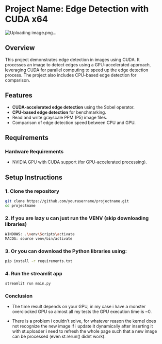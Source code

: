 # Project Name: Edge Detection with CUDA x64
![Uploading image.png…]()

## Overview

This project demonstrates edge detection in images using CUDA. It processes an image to detect edges using a GPU-accelerated approach, leveraging CUDA for parallel computing to speed up the edge detection process. The project also includes CPU-based edge detection for comparison.

## Features

- **CUDA-accelerated edge detection** using the Sobel operator.
- **CPU-based edge detection** for benchmarking.
- Read and write grayscale PPM (P5) image files.
- Comparison of edge detection speed between CPU and GPU.

## Requirements

### Hardware Requirements

- NVIDIA GPU with CUDA support (for GPU-accelerated processing).

## Setup Instructions

### 1. Clone the repository

```bash
git clone https://github.com/yourusername/projectname.git
cd projectname
```

### 2. If you are lazy u can just run the VENV (skip downloading libraries)

```bash
WINDOWS: .\venv\Scripts\activate
MACOS: source venv/bin/activate
```

### 3. Or you can download the Python libraries using:

```bash
pip install -r requirements.txt
```

### 4. Run the streamlit app

```bash
streamlit run main.py
```

### Conclusion

- The time result depends on your GPU, in my case i have a monster overclocked GPU so almost all my tests the GPU execution time is ~0.

- There is a problem i couldn't solve, for whatever reason the kernel does not recognize the new image if i update it dynamically after inserting it with st.uploader i need to refresh the whole page such that a new image can be processed (even st.rerun() didnt work).
